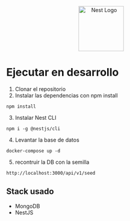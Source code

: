 <p align="center">
  <a href="http://nestjs.com/" target="blank"><img src="https://nestjs.com/img/logo-small.svg" width="120" alt="Nest Logo" /></a>
</p>

# Ejecutar en desarrollo 
1. Clonar el repositorio
2. Instalar las dependencias con npm install
```
npm install
```
3. Instalar Nest CLI
```
npm i -g @nestjs/cli
```
4. Levantar la base de datos
```
docker-compose up -d
```
5. recontruir la DB con la semilla
```
http://localhost:3000/api/v1/seed
```

## Stack usado
* MongoDB
* NestJS
